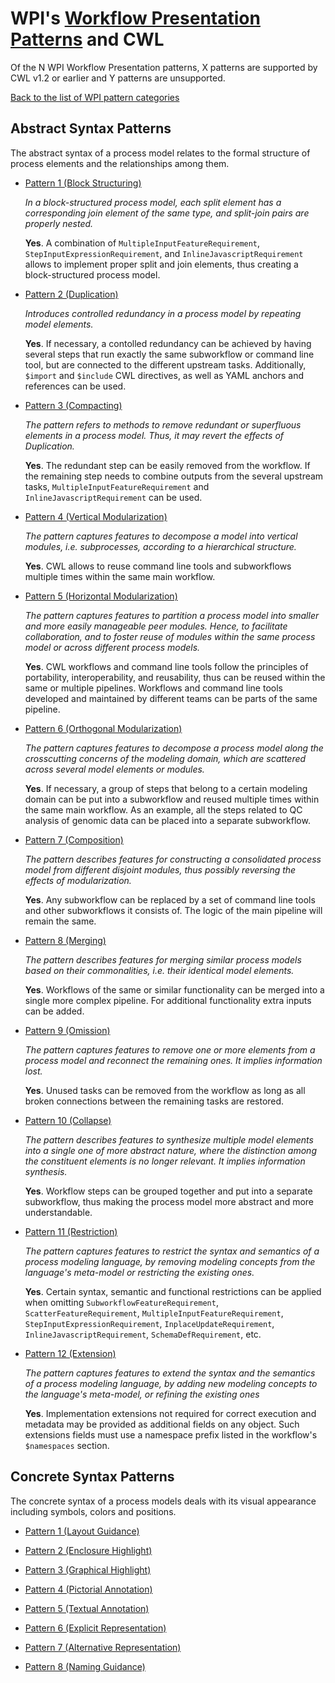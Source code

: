 
# WPI's [Workflow Presentation Patterns](http://www.workflowpatterns.com/patterns/presentation/) and CWL

Of the N WPI Workflow Presentation patterns, X patterns are supported by CWL v1.2 or earlier and Y patterns are unsupported.

[Back to the list of WPI pattern categories](../README.md)
## Abstract Syntax Patterns

The abstract syntax of a process model relates to the formal structure of process elements and the relationships among them.

* [Pattern 1 (Block Structuring)](http://www.workflowpatterns.com/patterns/presentation/abstractsyntax/asm1.php)

  *In a block-structured process model, each split element has a corresponding join element of the same type, and split-join pairs are properly nested.*
  
  **Yes**. A combination of `MultipleInputFeatureRequirement`, `StepInputExpressionRequirement`, and `InlineJavascriptRequirement` allows to implement proper split and join elements, thus creating a block-structured process model.

* [Pattern 2 (Duplication)](http://www.workflowpatterns.com/patterns/presentation/abstractsyntax/asm2.php)

  *Introduces controlled redundancy in a process model by repeating model elements.*

  **Yes**. If necessary, a contolled redundancy can be achieved by having several steps that run exactly the same subworkflow or command line tool, but are connected to the different upstream tasks. Additionally, `$import` and `$include` CWL directives, as well as YAML anchors and references can be used.

* [Pattern 3 (Compacting)](http://www.workflowpatterns.com/patterns/presentation/abstractsyntax/asm3.php)

  *The pattern refers to methods to remove redundant or superfluous elements in a process model. Thus, it may revert the effects of Duplication.*

  **Yes**. The redundant step can be easily removed from the workflow. If the remaining step needs to combine outputs from the several upstream tasks, `MultipleInputFeatureRequirement` and `InlineJavascriptRequirement` can be used.

* [Pattern 4 (Vertical Modularization)](http://www.workflowpatterns.com/patterns/presentation/abstractsyntax/asm4.php)

  *The pattern captures features to decompose a model into vertical modules, i.e. subprocesses, according to a hierarchical structure.*

  **Yes**. CWL allows to reuse command line tools and subworkflows multiple times within the same main workflow.

* [Pattern 5 (Horizontal Modularization)](http://www.workflowpatterns.com/patterns/presentation/abstractsyntax/asm5.php)

  *The pattern captures features to partition a process model into smaller and more easily manageable peer modules. Hence, to facilitate collaboration, and to foster reuse of modules within the same process model or across different process models.*
  
  **Yes**. CWL workflows and command line tools follow the principles of portability, interoperability, and reusability, thus can be reused within the same or multiple pipelines. Workflows and command line tools developed and maintained by different teams can be parts of the same pipeline.

* [Pattern 6 (Orthogonal Modularization)](http://www.workflowpatterns.com/patterns/presentation/abstractsyntax/asm6.php)

  *The pattern captures features to decompose a process model along the crosscutting concerns of the modeling domain, which are scattered across several model elements or modules.*

  **Yes**. If necessary, a group of steps that belong to a certain modeling domain can be put into a subworkflow and reused multiple times within the same main workflow. As an example, all the steps related to QC analysis of genomic data can be placed into a separate subworkflow.

* [Pattern 7 (Composition)](http://www.workflowpatterns.com/patterns/presentation/abstractsyntax/asm7.php)

  *The pattern describes features for constructing a consolidated process model from different disjoint modules, thus possibly reversing the effects of modularization.*

  **Yes**. Any subworkflow can be replaced by a set of command line tools and other subworkflows it consists of. The logic of the main pipeline will remain the same.

* [Pattern 8 (Merging)](http://www.workflowpatterns.com/patterns/presentation/abstractsyntax/asm8.php)

  *The pattern describes features for merging similar process models based on their commonalities, i.e. their identical model elements.*

  **Yes**. Workflows of the same or similar functionality can be merged into a single more complex pipeline. For additional functionality extra inputs can be added.

* [Pattern 9 (Omission)](http://www.workflowpatterns.com/patterns/presentation/abstractsyntax/asm9.php)

  *The pattern captures features to remove one or more elements from a process model and reconnect the remaining ones. It implies information lost.*

  **Yes**. Unused tasks can be removed from the workflow as long as all broken connections between the remaining tasks are restored.

* [Pattern 10 (Collapse)](http://www.workflowpatterns.com/patterns/presentation/abstractsyntax/asm10.php)

  *The pattern describes features to synthesize multiple model elements into a single one of more abstract nature, where the distinction among the constituent elements is no longer relevant. It implies information synthesis.*

  **Yes**. Workflow steps can be grouped together and put into a separate subworkflow, thus making the process model more abstract and more understandable.

* [Pattern 11 (Restriction)](http://www.workflowpatterns.com/patterns/presentation/abstractsyntax/asm11.php)

  *The pattern captures features to restrict the syntax and semantics of a process modeling language, by removing modeling concepts from the language's meta-model or restricting the existing ones.*

  **Yes**. Certain syntax, semantic and functional restrictions can be applied when omitting 
  `SubworkflowFeatureRequirement`, `ScatterFeatureRequirement`, `MultipleInputFeatureRequirement`, `StepInputExpressionRequirement`, `InplaceUpdateRequirement`, `InlineJavascriptRequirement`, `SchemaDefRequirement`, etc.

* [Pattern 12 (Extension)](http://www.workflowpatterns.com/patterns/presentation/abstractsyntax/asm12.php)

  *The pattern captures features to extend the syntax and the semantics of a process modeling language, by adding new modeling concepts to the language's meta-model, or refining the existing ones*

  **Yes**. Implementation extensions not required for correct execution and metadata may be provided as additional fields on any object. Such extensions fields must use a namespace prefix listed in the workflow's `$namespaces` section.
## Concrete Syntax Patterns
The concrete syntax of a process models deals with its visual appearance including symbols, colors and positions.

* [Pattern 1 (Layout Guidance)](http://www.workflowpatterns.com/patterns/presentation/concretesyntax/csm1.php)

* [Pattern 2 (Enclosure Highlight)](http://www.workflowpatterns.com/patterns/presentation/concretesyntax/csm2.php)

* [Pattern 3 (Graphical Highlight)](http://www.workflowpatterns.com/patterns/presentation/concretesyntax/csm3.php)

* [Pattern 4 (Pictorial Annotation)](http://www.workflowpatterns.com/patterns/presentation/concretesyntax/csm4.php)

* [Pattern 5 (Textual Annotation)](http://www.workflowpatterns.com/patterns/presentation/concretesyntax/csm5.php)

* [Pattern 6 (Explicit Representation)](http://www.workflowpatterns.com/patterns/presentation/concretesyntax/csm6.php)

* [Pattern 7 (Alternative Representation)](http://www.workflowpatterns.com/patterns/presentation/concretesyntax/csm7.php)

* [Pattern 8 (Naming Guidance)](http://www.workflowpatterns.com/patterns/presentation/concretesyntax/csm8.php)